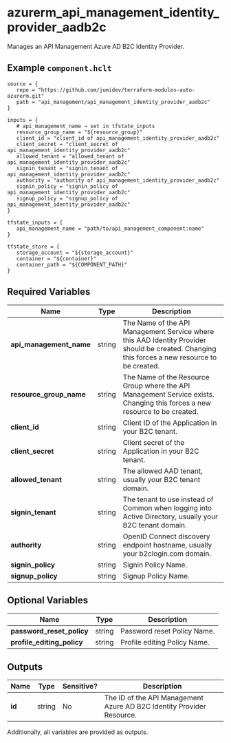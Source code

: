 # azurerm_api_management_identity_provider_aadb2c

Manages an API Management Azure AD B2C Identity Provider.

## Example `component.hclt`

```hcl
source = {
   repo = "https://github.com/jumidev/terraform-modules-auto-azurerm.git"   
   path = "api_management/api_management_identity_provider_aadb2c"   
}

inputs = {
   # api_management_name → set in tfstate_inputs
   resource_group_name = "${resource_group}"   
   client_id = "client_id of api_management_identity_provider_aadb2c"   
   client_secret = "client_secret of api_management_identity_provider_aadb2c"   
   allowed_tenant = "allowed_tenant of api_management_identity_provider_aadb2c"   
   signin_tenant = "signin_tenant of api_management_identity_provider_aadb2c"   
   authority = "authority of api_management_identity_provider_aadb2c"   
   signin_policy = "signin_policy of api_management_identity_provider_aadb2c"   
   signup_policy = "signup_policy of api_management_identity_provider_aadb2c"   
}

tfstate_inputs = {
   api_management_name = "path/to/api_management_component:name"   
}

tfstate_store = {
   storage_account = "${storage_account}"   
   container = "${container}"   
   container_path = "${COMPONENT_PATH}"   
}

```

## Required Variables

| Name | Type |  Description |
| ---- | --------- |  ----------- |
| **api_management_name** | string |  The Name of the API Management Service where this AAD Identity Provider should be created. Changing this forces a new resource to be created. | 
| **resource_group_name** | string |  The Name of the Resource Group where the API Management Service exists. Changing this forces a new resource to be created. | 
| **client_id** | string |  Client ID of the Application in your B2C tenant. | 
| **client_secret** | string |  Client secret of the Application in your B2C tenant. | 
| **allowed_tenant** | string |  The allowed AAD tenant, usually your B2C tenant domain. | 
| **signin_tenant** | string |  The tenant to use instead of Common when logging into Active Directory, usually your B2C tenant domain. | 
| **authority** | string |  OpenID Connect discovery endpoint hostname, usually your b2clogin.com domain. | 
| **signin_policy** | string |  Signin Policy Name. | 
| **signup_policy** | string |  Signup Policy Name. | 

## Optional Variables

| Name | Type |  Description |
| ---- | --------- |  ----------- |
| **password_reset_policy** | string |  Password reset Policy Name. | 
| **profile_editing_policy** | string |  Profile editing Policy Name. | 



## Outputs

| Name | Type | Sensitive? | Description |
| ---- | ---- | --------- | --------- |
| **id** | string | No  | The ID of the API Management Azure AD B2C Identity Provider Resource. | 

Additionally, all variables are provided as outputs.
